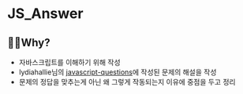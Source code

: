 # JS_Answer

## 🤷‍♂️Why?
* 자바스크립트를 이해하기 위해 작성
* lydiahallie님의 [javascript-questions]("https://github.com/lydiahallie/javascript-questions")에 작성된 문제의 해설을 작성
* 문제의 정답을 맞추는게 아닌 왜 그렇게 작동되는지 이유에 중점을 두고 정리
